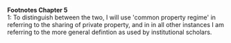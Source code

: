 **Footnotes Chapter 5**
<br>
<a id="1">1</a>: To distinguish between the two, I will use 'common property regime' in referring to the sharing of private property, and in in all other instances I am referring to the more general defintion as used by institutional scholars. 